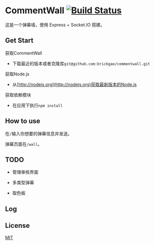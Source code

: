 CommentWall [![Build Status](https://travis-ci.org/brickgao/commentwall.png?branch=master)](https://travis-ci.org/brickgao/commentwall)
===========

这是一个弹幕墙，使用 Express + Socket.IO 搭建。

Get Start
---------

获取CommentWall

*   下载最近的版本或者克隆库`git@github.com:brickgao/commentwall.git`

获取Node.js

*   从[http://nodejs.org](http://nodejs.org)获取最新版本的Node.js

获取依赖模块

*   在应用下执行`npm install`

How to use
----------

在`/`输入你想要的弹幕信息并发送。

弹幕页面在`/wall`。

TODO
----

*   管理审核界面

*   多类型弹幕

*   取色板

Log
---

License
-------

[MIT](http://opensource.org/licenses/MIT)

